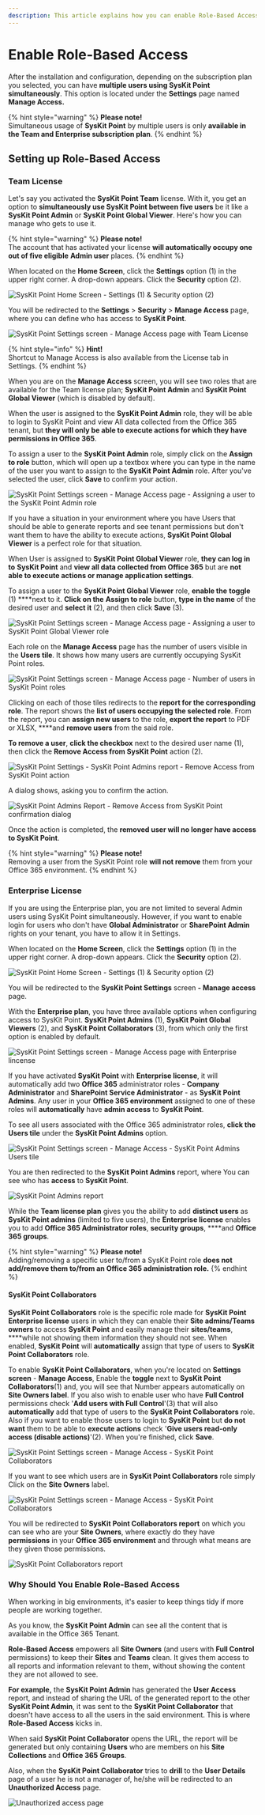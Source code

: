 ```yaml
---
description: This article explains how you can enable Role-Based Access in SysKit Point.
---
```


# Enable Role-Based Access

After the installation and configuration, depending on the subscription plan you selected, you can have **multiple users using SysKit Point simultaneously**. This option is located under the **Settings** page named **Manage Access.**

{% hint style="warning" %}
**Please note!**   
Simultaneous usage of **SysKit Point** by multiple users is only **available in the Team and Enterprise subscription plan**.
{% endhint %}

## Setting up Role-Based Access

### Team License

Let's say you activated the **SysKit Point Team** license. With it, you get an option to **simultaneously use SysKit Point between five users** be it like a **SysKit Point Admin** or **SysKit Point Global Viewer**. Here's how you can manage who gets to use it.

{% hint style="warning" %}
**Please note!**   
The account that has activated your license **will automatically occupy one out of five eligible** **Admin user** places.
{% endhint %}

When located on the **Home Screen**, click the **Settings** option \(1\) in the upper right corner. A drop-down appears. Click the **Security** option \(2\).

![SysKit Point Home Screen - Settings \(1\) &amp; Security option \(2\)](../.gitbook/assets/rbs-clanak-1%20%281%29.png)

You will be redirected to the **Settings** &gt; **Security** &gt; **Manage Access** page, where you can define who has access to **SysKit Point**.

![SysKit Point Settings screen - Manage Access page with Team License](../.gitbook/assets/rbs-clanak-2.png)

{% hint style="info" %}
**Hint!**  
Shortcut to Manage Access is also available from the License tab in Settings.
{% endhint %}

When you are on the **Manage Access** screen, you will see two roles that are available for the Team license plan; **SysKit Point Admin** and **SysKit Point Global Viewer** \(which is disabled by default\).

When the user is assigned to the **SysKit Point Admin** role, they will be able to login to SysKit Point and view All data collected from the Office 365 tenant, but **they will only be able to execute actions for which they have permissions in Office 365**.

To assign a user to the **SysKit Point Admin** role, simply click on the **Assign to role** button, which will open up a textbox where you can type in the name of the user you want to assign to the **SysKit Point Admin** role. After you've selected the user, click **Save** to confirm your action. 

![SysKit Point Settings screen - Manage Access page - Assigning a user to the SysKit Point Admin role](../.gitbook/assets/rbs-clanak-3%20%281%29.png)

If you have a situation in your environment where you have Users that should be able to generate reports and see tenant permissions but don't want them to have the ability to execute actions, **SysKit Point Global Viewer** is a perfect role for that situation. 

When User is assigned to **SysKit Point Global Viewer** role, **they can log in to** **SysKit Point** and **view all data collected from Office 365** but are **not able to execute actions or manage application settings**.

To assign a user to the **SysKit Point Global Viewer** role, **enable the** **toggle** \(1\) ****next to it. **Click on the** **Assign to role** button, **type in the name** of the desired user and **select it** \(2\), and then click **Save** \(3\).

![SysKit Point Settings screen - Manage Access page - Assigning a user to SysKit Point Global Viewer role](../.gitbook/assets/rbs-clanak-4.png)

Each role on the **Manage Access** page has the number of users visible in the **Users tile**. It shows how many users are currently occupying SysKit Point roles.

![SysKit Point Settings screen - Manage Access page - Number of users in SysKit Point roles](../.gitbook/assets/rbs-clanak-5.png)

Clicking on each of those tiles redirects to the **report for the corresponding role**. The report shows the **list of users occupying the selected role**. From the report, you can **assign new users** to the role, **export the report** to PDF or XLSX, ****and **remove users** from the said role.

**To remove a user**, **click the checkbox** next to the desired user name \(1\), then click the **Remove Access from SysKit Point** action \(2\).

![SysKit Point Settings - SysKit Point Admins report - Remove Access from SysKit Point action](../.gitbook/assets/rbs-clanak-6.png)

A dialog shows, asking you to confirm the action.

![SysKit Point Admins Report - Remove Access from SysKit Point confirmation dialog](../.gitbook/assets/rbs-clanak-7.png)

Once the action is completed, the **removed user will no longer have access to SysKit Point**.

{% hint style="warning" %}
**Please note!**   
Removing a user from the SysKit Point role **will not remove** them from your Office 365 environment.
{% endhint %}

### Enterprise License

If you are using the Enterprise plan, you are not limited to several Admin users using SysKit Point simultaneously. However, if you want to enable login for users who don't have **Global Administrator** or **SharePoint Admin** rights on your tenant, you have to allow it in Settings.

When located on the **Home Screen**, click the **Settings** option \(1\) in the upper right corner. A drop-down appears. Click the **Security** option \(2\).



![SysKit Point Home Screen - Settings \(1\) &amp; Security option \(2\)](../.gitbook/assets/rbs-clanak-1%20%281%29.png)



You will be redirected to the **SysKit Point Settings** screen **- Manage access** page. 

With the **Enterprise plan**, you have three available options when configuring access to SysKit Point. **SysKit Point Admins** \(1\), **SysKit Point Global Viewers** \(2\), and **SysKit Point Collaborators** \(3\), from which only the first option is enabled by default.

![SysKit Point Settings screen - Manage Access page with Enterprise lincense](../.gitbook/assets/rbs-clanak-8.png)

If you have activated **SysKit Point** with **Enterprise license**, it will automatically add two **Office 365** administrator roles - **Company Administrator** and **SharePoint Service Administrator** - as **SysKit Point Admins**. Any user in your **Office 365 environment** assigned to one of these roles will **automatically** have **admin access** to **SysKit Point**.

To see all users associated with the Office 365 administrator roles, **click the** **Users tile** under the **SysKit Point Admins** option.

![SysKit Point Settings screen - Manage Access - SysKit Point Admins Users tile](../.gitbook/assets/rbs-clanak-9%20%281%29.png)

You are then redirected to the **SysKit Point Admins** report, where You can see who has **access** to **SysKit Point**.

![SysKit Point Admins report](../.gitbook/assets/rbs-clanak-10.png)

While the **Team license plan** gives you the ability to add **distinct users** as **SysKit Point admins** \(limited to five users\), the **Enterprise license** enables you to add **Office 365 Administrator roles**, **security groups**, ****and **Office 365 groups**.

{% hint style="warning" %}
**Please note!**   
Adding/removing a specific user to/from a SysKit Point role **does not add/remove them to/from an Office 365 administration role.**
{% endhint %}

#### SysKit Point Collaborators

**SysKit Point Collaborators** role is the specific role made for **SysKit Point** **Enterprise license** users in which they can enable their **Site admins/Teams owners** to access **SysKit Point** and easily manage their **sites/teams**, ****while not showing them information they should not see. When enabled, **SysKit Point** will **automatically** assign that type of users to **SysKit Point Collaborators** role.

To enable **SysKit Point Collaborators**, when you're located on **Settings screen** - **Manage Access**, Enable the **toggle** next to **SysKit Point Collaborators**\(1\) and, you will see that Number appears automatically on **Site Owners label**. If you also wish to enable user who have **Full Control** permissions check '**Add users with Full Control**'\(3\) that will also **automatically** add that type of users to the **SysKit Point Collaborators** role. Also if you want to enable those users to login to **SysKit Point** but **do not want** them to be able to **execute actions** check '**Give users read-only access \(disable actions\)**'\(2\). When you're finished, click **Save**.

![SysKit Point Settings screen - Manage Access - SysKit Point Collaborators](../.gitbook/assets/rbs-clanak-11.png)

If you want to see which users are in **SysKit Point Collaborators** role simply Click on the **Site Owners** label.

![SysKit Point Settings screen - Manage Access - SysKit Point Collaborators ](../.gitbook/assets/rbs-clanak-12%20%281%29.png)

You will be redirected to **SysKit Point Collaborators report** on which you can see who are your **Site Owners**, where exactly do they have **permissions** in your **Office 365 environment** and through what means are they given those permissions.

![SysKit Point Collaborators report](../.gitbook/assets/rbs-clanak-13.png)

### Why Should You Enable Role-Based Access

When working in big environments, it's easier to keep things tidy if more people are working together.

As you know, the **SysKit Point Admin** can see all the content that is available in the Office 365 Tenant.

**Role-Based Access** empowers all **Site Owners** \(and users with **Full Control** permissions\) to keep their **Sites** and **Teams** clean. It gives them access to all reports and information relevant to them, without showing the content they are not allowed to see.

**For example,** the **SysKit Point Admin** has generated the **User Access** report, and instead of sharing the URL of the generated report to the other **SysKit Point Admin**, it was sent to the **SysKit Point Collaborator** that doesn't have access to all the users in the said environment. This is where **Role-Based Access** kicks in.

When said **SysKit Point Collaborator** opens the URL, the report will be generated but only containing **Users** who are members on his **Site Collections** and **Office 365** **Groups**.

Also, when the **SysKit Point Collaborator** tries to **drill** to the **User Details** page of a user he is not a manager of, he/she will be redirected to an **Unauthorized Access** page.

![Unauthorized access page](../.gitbook/assets/enable-role-based-access_unauthorized-access-screen.png)

